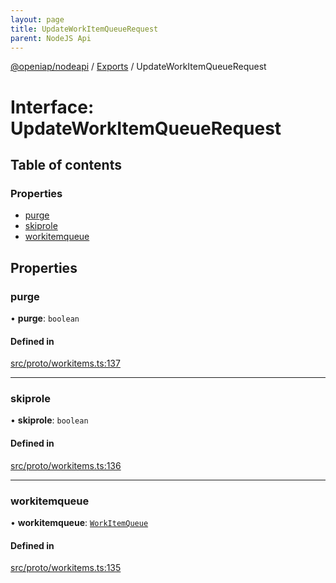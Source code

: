 ```yaml
---
layout: page
title: UpdateWorkItemQueueRequest
parent: NodeJS Api
---
```

[@openiap/nodeapi](../README.html#) / [Exports](../modules.html#) / UpdateWorkItemQueueRequest

# Interface: UpdateWorkItemQueueRequest

## Table of contents

### Properties

- [purge](UpdateWorkItemQueueRequest.html##purge)
- [skiprole](UpdateWorkItemQueueRequest.html##skiprole)
- [workitemqueue](UpdateWorkItemQueueRequest.html##workitemqueue)

## Properties

### purge

• **purge**: `boolean`

#### Defined in

[src/proto/workitems.ts:137](https://github.com/openiap/nodeapi/blob/a6b5438/src/proto/workitems.ts#L137)

___

### skiprole

• **skiprole**: `boolean`

#### Defined in

[src/proto/workitems.ts:136](https://github.com/openiap/nodeapi/blob/a6b5438/src/proto/workitems.ts#L136)

___

### workitemqueue

• **workitemqueue**: [`WorkItemQueue`](../modules.html##workitemqueue)

#### Defined in

[src/proto/workitems.ts:135](https://github.com/openiap/nodeapi/blob/a6b5438/src/proto/workitems.ts#L135)
